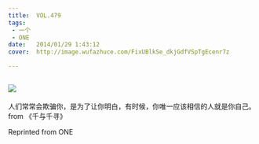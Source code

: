 ```yaml
---
title:	VOL.479
tags:
 - 一个
 - ONE
date:	2014/01/29 1:43:12
cover:	http://image.wufazhuce.com/FixUBlkSe_dkjGdfVSpTgEcenr7z

---
```

![](http://image.wufazhuce.com/FixUBlkSe_dkjGdfVSpTgEcenr7z)
---

人们常常会欺骗你，是为了让你明白，有时候，你唯一应该相信的人就是你自己。from 《千与千寻》
 
Reprinted from ONE
